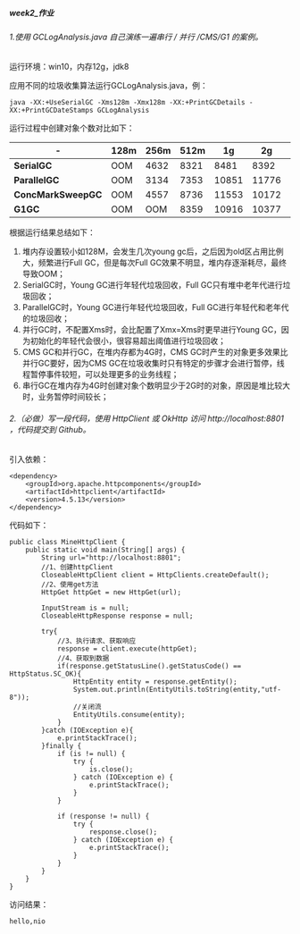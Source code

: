 ##### week2_作业
###### 1.使用 GCLogAnalysis.java 自己演练一遍串行 / 并行 /CMS/G1 的案例。
运行环境：win10，内存12g，jdk8

应用不同的垃圾收集算法运行GCLogAnalysis.java，例：
```
java -XX:+UseSerialGC -Xms128m -Xmx128m -XX:+PrintGCDetails -XX:+PrintGCDateStamps GCLogAnalysis
```

运行过程中创建对象个数对比如下：

 -|128m| 256m | 512m | 1g | 2g | 4g
---|---|---|---|---|---|---
**SerialGC** | OOM | 4632 | 8321 | 8481 | 8392 | 5544 
**ParallelGC** | OOM | 3134 | 7353 | 10851 | 11776 | 7812
**ConcMarkSweepGC** | OOM | 4557 | 8736 | 11553 | 10172 | 9447
**G1GC** | OOM | OOM | 8359 | 10916 | 10377 | 11679

根据运行结果总结如下：
1. 堆内存设置较小如128M，会发生几次young gc后，之后因为old区占用比例大，频繁进行Full GC，但是每次Full GC效果不明显，堆内存逐渐耗尽，最终导致OOM；
2. SerialGC时，Young GC进行年轻代垃圾回收，Full GC只有堆中老年代进行垃圾回收；
3. ParallelGC时，Young GC进行年轻代垃圾回收，Full GC进行年轻代和老年代的垃圾回收；
4. 并行GC时，不配置Xms时，会比配置了Xmx=Xms时更早进行Young GC，因为初始化的年轻代会很小，很容易超出阈值进行垃圾回收；
5. CMS GC和并行GC，在堆内存都为4G时，CMS GC时产生的对象更多效果比并行GC要好，因为CMS GC在垃圾收集时只有特定的步骤才会进行暂停，线程暂停事件较短，可以处理更多的业务线程；
6. 串行GC在堆内存为4G时创建对象个数明显少于2G时的对象，原因是堆比较大时，业务暂停时间较长；


###### 2.（必做）写一段代码，使用 HttpClient 或 OkHttp 访问 http://localhost:8801 ，代码提交到 Github。
引入依赖：

```
<dependency>
    <groupId>org.apache.httpcomponents</groupId>
    <artifactId>httpclient</artifactId>
    <version>4.5.13</version>
</dependency>
```
代码如下：

```
public class MineHttpClient {
    public static void main(String[] args) {
        String url="http://localhost:8801";
        //1、创建httpClient
        CloseableHttpClient client = HttpClients.createDefault();
        //2、使用get方法
        HttpGet httpGet = new HttpGet(url);

        InputStream is = null;
        CloseableHttpResponse response = null;

        try{
            //3、执行请求、获取响应
            response = client.execute(httpGet);
            //4、获取到数据
            if(response.getStatusLine().getStatusCode() == HttpStatus.SC_OK){
                HttpEntity entity = response.getEntity();
                System.out.println(EntityUtils.toString(entity,"utf-8"));
                //关闭流
                EntityUtils.consume(entity);
            }
        }catch (IOException e){
            e.printStackTrace();
        }finally {
            if (is != null) {
                try {
                    is.close();
                } catch (IOException e) {
                    e.printStackTrace();
                }
            }

            if (response != null) {
                try {
                    response.close();
                } catch (IOException e) {
                    e.printStackTrace();
                }
            }
        }
    }
}
```
访问结果：

```
hello,nio
```

